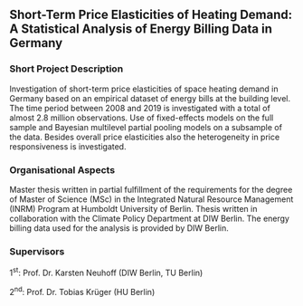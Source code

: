## Short-Term Price Elasticities of Heating Demand: <br/> A Statistical Analysis of Energy Billing Data in Germany

### Short Project Description

Investigation of short-term price elasticities of space heating demand in Germany based on an empirical dataset of energy bills at the building level. The time period between 2008 and 2019 is investigated with a total of almost 2.8 million observations. Use of fixed-effects models on the full sample and Bayesian multilevel partial pooling models on a subsample of the data. Besides overall price elasticities also the heterogeneity in price responsiveness is investigated.

### Organisational Aspects

Master thesis written in partial fulfillment of the requirements for the degree of Master of Science (MSc) in the Integrated Natural Resource Management (INRM) Program at Humboldt University of Berlin. Thesis written in collaboration with the Climate Policy Department at DIW Berlin. The energy billing data used for the analysis is provided by DIW Berlin.

### Supervisors

1<sup>st</sup>: Prof. Dr. Karsten Neuhoff (DIW Berlin, TU Berlin)

2<sup>nd</sup>: Prof. Dr. Tobias Krüger (HU Berlin)


